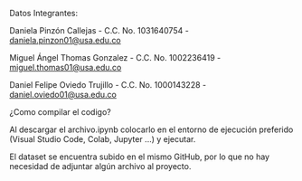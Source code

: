 Datos Integrantes:

Daniela Pinzón Callejas - C.C. No. 1031640754 - daniela.pinzon01@usa.edu.co

Miguel Ángel Thomas Gonzalez - C.C. No. 1002236419 - miguel.thomas01@usa.edu.co

Daniel Felipe Oviedo Trujillo - C.C. No. 1000143228 - daniel.oviedo01@usa.edu.co

¿Como compilar el codigo?

Al descargar el archivo.ipynb colocarlo en el entorno de ejecución preferido
(Visual Studio Code, Colab, Jupyter ...) y ejecutar.

El dataset se encuentra subido en el mismo GitHub, por lo que no hay necesidad de adjuntar
algún archivo al proyecto.
